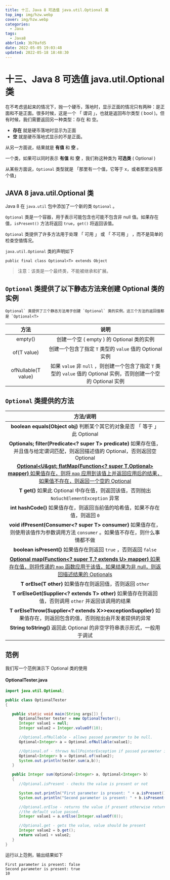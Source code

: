 ```yaml
---
title: 十三、Java 8 可选值 java.util.Optional 类
top_img: img/hzw.webp
cover: img/hzw.webp
categories:
  - Java
tags:
  - Java8
abbrlink: 3b70afd5
date: 2022-05-05 19:03:48
updated: 2022-05-18 18:48:30
---
```


# 十三、Java 8 可选值 java.util.Optional 类

在不考虑竖起来的情况下，抛一个硬币，落地时，显示正面的情况只有两种：是正面和不是正面。很多时候，这是一个 「 谓词 」，也就是返回布尔类型 ( bool )。但有时候，我们需要返回另一种类型：存在 和 空。

- **存在** 就是硬币落地时显示为正面
- **空** 就是硬币落地式显示的不是正面。

从另一方面说，结果就是 **有值** 和 **空** 。

一个类，如果可以同时表示 **有值** 和 **空** ，我们称这种类为 **可选类** ( Optional )

从某些方面说，`Optional` 类型就是 「那里有一个值，它等于 x，或者那里没有那个值」

## JAVA 8 java.util.Optional 类

Java 8 在 `java.util` 包中添加了一个新的类 `Optional` 。

`Optional` 类是一个容器，用于表示可能包含也可能不包含非 null 值。如果存在值，`isPresent()` 方法将返回 `true`，`get()` 将返回该值。

`Optional` 类提供了许多方法用于处理 「 可用 」 或 「 不可用 」 ，而不是简单的检查空值情况。

`java.util.Optional` 类的声明如下

```
public final class Optional<T> extends Object
```

> 注意：该类是一个最终类，不能被继承和扩展。

## `Optional` 类提供了以下静态方法来创建 Optional 类的实例

```
Optional` 类提供了三个静态方法用于创建 `Optional` 类的实例，这三个方法的返回值都是 `Optional<T>
```

|        方法         |                             说明                             |
| :-----------------: | :----------------------------------------------------------: |
|       empty()       |          创建一个空 ( empty ) 的 Optional 类的实例           |
|     of(T value)     |   创建一个包含了指定 `T` 类型的 `value` 值的 Optional 实例   |
| ofNullable(T value) | 如果 `value` 非 `null` ，则创建一个包含了指定 `T` 类型的 `value` 值的 Optional 实例，否则创建一个空的 Optional 实例 |

## `Optional` 类提供的方法

|                          方法/说明                           |
| :----------------------------------------------------------: |
| **boolean equals(Object obj)** 判断某个其它的对象是否 「 等于 」 此 Optional |
| **Optional<T>s; filter(Predicate<? super T> predicate)** 如果存在值，并且值与给定谓词匹配，则返回描述值的 Optional，否则返回空 Optional |
| **<U> Optional<U&gst; flatMap(Function<? super T,Optional<U>> mapper)** 如果值存在，则将 `map` 应用到该值上并返回应用后的结果，如果值不存在，则返回一个空的 Optional |
| **T get()** 如果此 Optional 中存在值，则返回该值，否则抛出`NoSuchElementException` 异常 |
| **int hashCode()** 如果值存在，则返回当前值的哈希值，如果不存在值，则返回 `0` |
| **void ifPresent(Consumer<? super T> consumer)** 如果值存在，则使用该值作为参数调用方法 `consumer` 。如果值不存在，则什么事情都不做 |
| **boolean isPresent()** 如果值存在则返回 `true` ，否则返回 `false` |
| **<U> Optional<U> map(Function<? super T,? extends U> mapper)** 如果存在值，则将传递的 `map` 函数应用于该值，如果结果为非 null，则返回描述结果的 Optionals |
|  **T orElse(T other)** 如果值存在则返回值，否则返回 `other`  |
| **T orElseGet(Supplier<? extends T> other)** 如果值存在则返回值，否则调用 `other` 并返回该调用的结果 |
| **<X extends Throwable> T orElseThrow(Supplier<? extends X>>exceptionSupplier)** 如果值存在，则返回包含的值，否则抛出由开发者提供的异常 |
| **String toString()** 返回此 Optional 的非空字符串表示形式，一般用于调试 |

## 范例

我们写一个范例演示下 Optional 类的使用

#### OptionalTester.java

```JAVA
import java.util.Optional;

public class OptionalTester
{

   public static void main(String args[]) {
      OptionalTester tester = new OptionalTester();
      Integer value1 = null;
      Integer value2 = Integer.valueOf(10);

      //Optional.ofNullable - allows passed parameter to be null.
      Optional<Integer> a = Optional.ofNullable(value1);

      //Optional.of - throws NullPointerException if passed parameter is null
      Optional<Integer> b = Optional.of(value2);
      System.out.println(tester.sum(a,b));
   }

   public Integer sum(Optional<Integer> a, Optional<Integer> b)
   {
      //Optional.isPresent - checks the value is present or not

      System.out.println("First parameter is present: " + a.isPresent());
      System.out.println("Second parameter is present: " + b.isPresent());

      //Optional.orElse - returns the value if present otherwise returns
      //the default value passed.
      Integer value1 = a.orElse(Integer.valueOf(0));

      //Optional.get - gets the value, value should be present
      Integer value2 = b.get();
      return value1 + value2;
   }
}
```

运行以上范例，输出结果如下

```
First parameter is present: false
Second parameter is present: true
10
```


